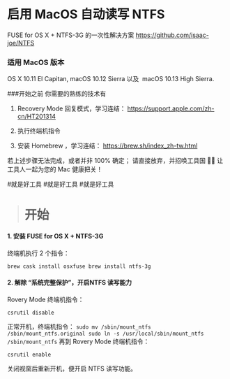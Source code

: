 # 启用 MacOS 自动读写 NTFS
FUSE for OS X + NTFS-3G 的一次性解决方案
https://github.com/isaac-joe/NTFS

### 适用 MacOS 版本
OS X 10.11 El Capitan, macOS 10.12 Sierra 以及
 macOS 10.13 High Sierra.

###开始之前
你需要的熟练的技术有

1. Recovery Mode 回复模式，学习连结：
https://support.apple.com/zh-cn/HT201314

2. 执行终端机指令
3. 安装 Homebrew ，学习连结：
https://brew.sh/index_zh-tw.html

若上述步骤无法完成，或者并非 100% 确定；
请直接放弃，并招唤工具国 🤹‍♂️
让工具人一起为您的 Mac 健康把关！


 #就是好工具 #就是好工具 #就是好工具

> # 开始


#### 1. 安装 FUSE for OS X + NTFS-3G

终端机执行 2 个指令：

`
brew cask install osxfuse
brew install ntfs-3g
`

#### 2. 解除 “系统完整保护”，开启NTFS 读写能力 

Rovery Mode 终端机指令：

`csrutil disable`

正常开机，终端机指令：
`
sudo mv /sbin/mount_ntfs /sbin/mount_ntfs.original
sudo ln -s /usr/local/sbin/mount_ntfs /sbin/mount_ntfs
`
再到 Rovery Mode 终端机指令：

`csrutil enable`

关闭视窗后重新开机，便开启 NTFS 读写功能。

